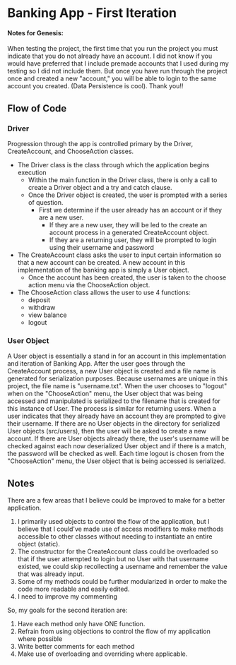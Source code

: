# Banking App - First Iteration

#### Notes for Genesis:
When testing the project, the first time that you run the project you must indicate that you do not already have an account. I did not know if you would have preferred that I include premade accounts that I used during my testing so I did not include them. But once you have run through the project once and created a new "account," you will be able to login to the same account you created. (Data Persistence is cool). Thank you!!

## Flow of Code
### Driver
Progression through the app is controlled primary by the Driver, CreateAccount, and ChooseAction classes.
- The Driver class is the class through which the application begins execution
    - Within the main function in the Driver class, there is only a call to create a Driver object and a try and catch clause. 
    - Once the Driver object is created, the user is prompted with a series of question.
        - First we determine if the user already has an account or if they are a new user.
            - If they are a new user, they will be led to the create an account process in a generated CreateAccount object.
            - If they are a returning user, they will be prompted to login using their username and password
- The CreateAccount class asks the user to input certain information so that a new account can be created. A new account in this implementation of the banking app is simply a User object.
    - Once the account has been created, the user is taken to the choose action menu via the ChooseAction object.
- The ChooseAction class allows the user to use 4 functions:
    - deposit
    - withdraw
    - view balance
    - logout

### User Object
A User object is essentially a stand in for an account in this implementation and iteration of Banking App. After the user goes through the CreateAccount process, a new User object is created and a file name is generated for serialization purposes. Because usernames are unique in this project, the file name is "username.txt". When the user chooses to "logout" when on the "ChooseAction" menu, the User object that was being accessed and manipulated is serialized to the filename that is created for this instance of User. The process is similar for returning users. 
When a user indicates that they already have an account they are prompted to give their username. If there are no User objects in the directory for serialized User objects (src/users), then the user will be asked to create a new account. If there are User objects already there, the user's username will be checked against each now deserialized User object and if there is a match, the password will be checked as well.
Each time logout is chosen from the "ChooseAction" menu, the User object that is being accessed is serialized.

## Notes
There are a few areas that I believe could be improved to make for a better application.
1. I primarily used objects to control the flow of the application, but I believe that I could've made use of access modifiers to make methods accessible to other classes without needing to instantiate an entire object (static).
2. The constructor for the CreateAccount class could be overloaded so that if the user attempted to login but no User with that username existed, we could skip recollecting a username and remember the value that was already input.
3. Some of my methods could be further modularized in order to make the code more readable and easily edited. 
4. I need to improve my commenting

So, my goals for the second iteration are:
1. Have each method only have ONE function.
2. Refrain from using objections to control the flow of my application where possible
3. Write better comments for each method
4. Make use of overloading and overriding where applicable.
